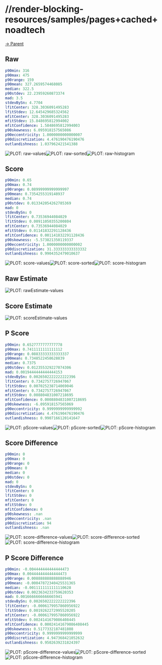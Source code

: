 
# //render-blocking-resources/samples/pages+cached+noadtech

[→ Parent](../..)


## Raw


```yaml
p90min: 316
p90max: 475
p90range: 159
p90mean: 327.2659574468085
median: 322.5
p90stdev: 22.23959260873374
mad: 3.5
stdevBySn: 4.7704
lfitCenter: 328.3036091495283
lfitStdev: 12.645429685324562
mfitCenter: 328.3036091495283
mfitStdev: 15.848695812994002
mfitConfidence: 1.5848695812994003
p90skewness: 6.095918157565086
p90eccentricity: 1.0000000000000007
p90discretization: 4.476190476190476
outlandishness: 1.037962421541388

```

![PLOT: raw-values](./raw/values.svg)![PLOT: raw-sorted](./raw/sorted.svg)![PLOT: raw-histogram](./raw/histogram.svg)
## Score


```yaml
p90min: 0.65
p90max: 0.74
p90range: 0.08999999999999997
p90mean: 0.7354255319148937
median: 0.74
p90stdev: 0.013342054262785369
mad: 0
stdevBySn: 0
lfitCenter: 0.73536944084029
lfitStdev: 0.00911050355200804
mfitCenter: 0.73536944084029
mfitStdev: 0.01141832291128436
mfitConfidence: 0.001141832291128436
p90skewness: -5.573821350119337
p90eccentricity: 1.0000000000000002
p90discretization: 31.333333333333332
outlandishness: 0.9904352479010637

```

![PLOT: score-values](./score/values.svg)![PLOT: score-sorted](./score/sorted.svg)![PLOT: score-histogram](./score/histogram.svg)
## Raw Estimate

![PLOT: rawEstimate-values](./rawEstimate/values.svg)
## Score Estimate

![PLOT: scoreEstimate-values](./scoreEstimate/values.svg)
## P Score


```yaml
p90min: 0.6527777777777778
p90max: 0.7411111111111112
p90range: 0.08833333333333337
p90mean: 0.7348522458628839
median: 0.7375
p90stdev: 0.012355329227074306
mad: 0.0019444444444444153
stdevBySn: 0.0026502222222222396
lfitCenter: 0.7342757726947067
lfitStdev: 0.007025238714069046
mfitCenter: 0.7342757726947067
mfitStdev: 0.008804831007218695
mfitConfidence: 0.0008804831007218695
p90skewness: -6.095918157565069
p90eccentricity: 0.9999999999999992
p90discretization: 4.476190476190476
outlandishness: 0.9907166120141647

```

![PLOT: pScore-values](./pScore/values.svg)![PLOT: pScore-sorted](./pScore/sorted.svg)![PLOT: pScore-histogram](./pScore/histogram.svg)
## Score Difference


```yaml
p90min: 0
p90max: 0
p90range: 0
p90mean: 0
median: 0
p90stdev: 0
mad: 0
stdevBySn: 0
lfitCenter: 0
lfitStdev: 0
mfitCenter: 0
mfitStdev: 0
mfitConfidence: 0
p90skewness: .nan
p90eccentricity: .nan
p90discretization: 94
outlandishness: .nan

```

![PLOT: score-difference-values](./score-difference/values.svg)![PLOT: score-difference-sorted](./score-difference/sorted.svg)![PLOT: score-difference-histogram](./score-difference/histogram.svg)
## P Score Difference


```yaml
p90min: -0.004444444444444473
p90max: 0.004444444444444473
p90range: 0.008888888888888946
p90mean: -0.00047872340425531365
median: -0.0011111111111110628
p90stdev: 0.0023634233759620353
mad: 0.0016666666666665941
stdevBySn: 0.0026502222222222396
lfitCenter: -0.0006179957860956922
lfitStdev: 0.0019262272995520205
mfitCenter: -0.0006179957860956922
mfitStdev: 0.0024141679086408445
mfitConfidence: 0.00024141679086408445
p90skewness: 0.5177332187481808
p90eccentricity: 0.9999999999999999
p90discretization: 4.947368421052632
outlandishness: 0.9502639231824397

```

![PLOT: pScore-difference-values](./pScore-difference/values.svg)![PLOT: pScore-difference-sorted](./pScore-difference/sorted.svg)![PLOT: pScore-difference-histogram](./pScore-difference/histogram.svg)